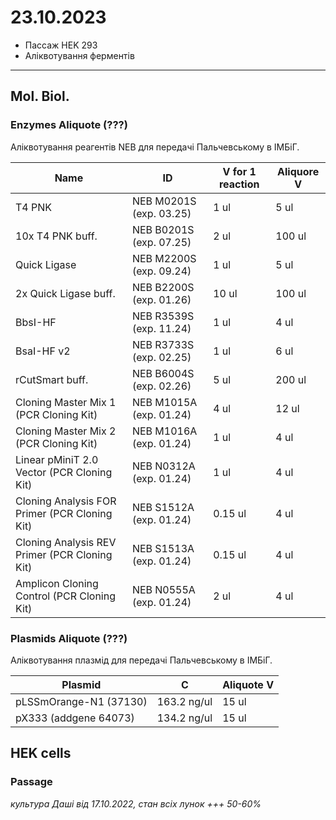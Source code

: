 23.10.2023
=========
- Пассаж HEK 293
- Аліквотування ферментів

---

## Mol. Biol.
### Enzymes Aliquote (???)
Аліквотування реагентів NEB  для передачі Пальчевському в ІМБіГ.

| Name                                          | ID                      | V for 1 reaction | Aliquore V |
| --------------------------------------------- | ----------------------- | ---------------- | ---------- |
| T4 PNK                                        | NEB M0201S (exp. 03.25) | 1 ul             | 5 ul       |
| 10x T4 PNK buff.                              | NEB B0201S (exp. 07.25) | 2 ul             | 100 ul     |
| Quick Ligase                                  | NEB M2200S (exp. 09.24) | 1 ul             | 5 ul       |
| 2x Quick Ligase buff.                         | NEB B2200S (exp. 01.26) | 10 ul            | 100 ul     |
| BbsI-HF                                       | NEB R3539S (exp. 11.24) | 1 ul             | 4 ul       |
| BsaI-HF v2                                    | NEB R3733S (exp. 02.25) | 1 ul             | 6 ul       |
| rCutSmart buff.                               | NEB B6004S (exp. 02.26) | 5 ul             | 200 ul     |
| Cloning Master Mix 1 (PCR Cloning Kit)        | NEB M1015A (exp. 01.24) | 4 ul             | 12 ul      |
| Cloning Master Mix 2 (PCR Cloning Kit)        | NEB M1016A (exp. 01.24) | 1 ul             | 4 ul       |
| Linear pMiniT 2.0 Vector (PCR Cloning Kit)    | NEB N0312A (exp. 01.24) | 1 ul             | 4 ul       |
| Cloning Analysis FOR Primer (PCR Cloning Kit) | NEB S1512A (exp. 01.24) | 0.15 ul          | 4 ul       |
| Cloning Analysis REV Primer (PCR Cloning Kit) | NEB S1513A (exp. 01.24) | 0.15 ul          | 4 ul       |
| Amplicon Cloning Control (PCR Cloning Kit)    | NEB N0555A (exp. 01.24) | 2 ul             | 4 ul       |

### Plasmids Aliquote (???)
Аліквотування плазмід  для передачі Пальчевському в ІМБіГ.

| Plasmid                | C           | Aliquote V |
| ---------------------- | ----------- | ---------- |
| pLSSmOrange-N1 (37130) | 163.2 ng/ul | 15 ul      |
| pX333 (addgene 64073)  | 134.2 ng/ul | 15 ul      |

## HEK cells
### Passage
_культура Даші від 17.10.2022, стан всіх лунок +++ 50-60%_
